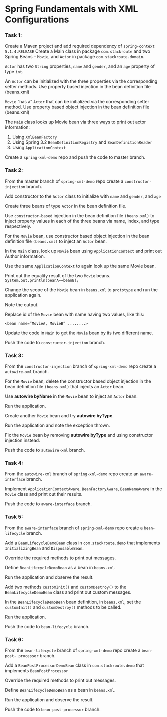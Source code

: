 # Spring Fundamentals with XML Configurations

### Task 1:
Create a Maven project and add required dependency of `spring-context 5.1.4.RELEASE`
Create a Main class in package `com.stackroute` and two Spring Beans – `Movie`, and `Actor` in
package `com.stackroute.domain`.

`Actor` has two `String` properties, `name` and `gender`, and an `age` property of type `int`.

An `Actor` can be initialized with the three properties via the corresponding setter methods. Use
property based injection in the bean definition file (beans.xml)

`Movie` “has a” `Actor` that can be initialized via the corresponding setter method. Use property
based object injection in the bean definition file (beans.xml)

The `Main` class looks up Movie bean via three ways to print out actor information:
1. Using `XmlBeanFactory`
2. Using Spring 3.2 `BeanDefinitionRegistry` and `BeanDefinitionReader`
3. Using `ApplicationContext`

Create a `spring-xml-demo` repo and push the code to master branch.

### Task 2:
From the master branch of `spring-xml-demo` repo create a `constructor-injection`
branch.

Add constructor to the `Actor` class to initialize with `name` and `gender`, and `age`

Create three beans of type `Actor` in the bean definition file.

Use `constructor-based` injection in the bean definition file `(beans.xml)` to inject property values in
each of the three beans via name, index, and type respectively.

For the `Movie` bean, use constructor based object injection in the bean definition file
`(beans.xml)` to inject an `Actor` bean.

In the `Main` class, look up `Movie` bean using `ApplicationContext` and print out Author
information.

Use the same `ApplicationContext` to again look up the same Movie bean.

Print out the equality result of the two `Movie` beans.
`System.out.println(beanA==beanB);`

Change the scope of the `Movie` bean in `beans.xml` to `prototype` and run the application again.

Note the output.

Replace id of the `Movie` bean with name having two values, like this:

`<bean name=”MovieA, MovieB” ........>`

Update the code in `Main` to get the `Movie` bean by its two different name.

Push the code to `constructor-injection` branch.

### Task 3:
From the `constructor-injection` branch of `spring-xml-demo` repo create a
`autowire-xml` branch.

For the `Movie` bean, delete the constructor based object injection in the bean definition file
`(beans.xml)` that injects an `Actor` bean.

Use **autowire byName** in the `Movie` bean to inject an `Actor` bean.

Run the application.

Create another `Movie` bean and try **autowire byType**.

Run the application and note the exception thrown.

Fix the `Movie` bean by removing **autowire byType** and using constructor injection instead.

Push the code to `autowire-xml` branch.

### Task 4:
From the `autowire-xml` branch of `spring-xml-demo` repo create an `aware-interface`
branch.

Implement `ApplicationContextAware`, `BeanFactoryAware`, `BeanNameAware` in the
`Movie` class and print out their results.

Push the code to `aware-interface` branch.

### Task 5:
From the `aware-interface` branch of `spring-xml-demo` repo create a `bean-lifecycle`
branch.

Add a `BeanLifecycleDemoBean` class in `com.stackroute.demo` that implements
`InitializingBean` and `DisposableBean`.

Override the required methods to print out messages.

Define `BeanLifecycleDemoBean` as a bean in `beans.xml`.

Run the application and observe the result.

Add two methods `customInit()` and `customDestroy()` to the `BeanLifecycleDemoBean`
class and print out custom messages.

In the `BeanLifecycleDemoBean` bean definition, in `beans.xml`, set the `customInit()`
and `customDestroy()` methods to be called.

Run the application.

Push the code to `bean-lifecycle` branch.

### Task 6:

From the `bean-lifecycle` branch of `spring-xml-demo` repo create a `bean-post-
processor` branch.

Add a `BeanPostProcessorDemoBean` class in `com.stackroute.demo` that implements
`BeanPostProcessor`

Override the required methods to print out messages.

Define `BeanLifecycleDemoBean` as a bean in `beans.xml`.

Run the application and observe the result.

Push the code to `bean-post-processor` branch.